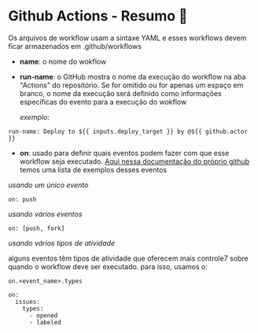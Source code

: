 # Github Actions - Resumo 🚀 

Os arquivos de workflow usam a sintaxe YAML e esses workflows devem ficar armazenados em .github/workflows

- **name**: o nome do wokflow

- **run-name**: o GitHub mostra o nome da execução do workflow na aba "Actions" do repositório. Se for omitido ou for apenas um espaço em branco, o nome da execução será definido como informações específicas do evento para a execução do wokflow

   *exemplo*: 
```
run-name: Deploy to ${{ inputs.deploy_target }} by @${{ github.actor }}
```

- **on**: usado para definir quais eventos podem fazer com que esse workflow seja executado.
[Aqui nessa documentação do próprio github](https://docs.github.com/en/actions/writing-workflows/choosing-when-your-workflow-runs/events-that-trigger-workflows) temos uma lista de exemplos desses eventos

*usando um único evento*
```
on: push
```

*usando vários eventos*
```
on: [push, fork]
```

*usando vários tipos de atividade*

alguns eventos têm tipos de atividade que oferecem mais controle7 sobre quando o workflow deve ser executado. para isso, usamos o: 
```
on.<event_name>.types
```
```
on:
  issues:
    types:
      - opened
      - labeled
```

